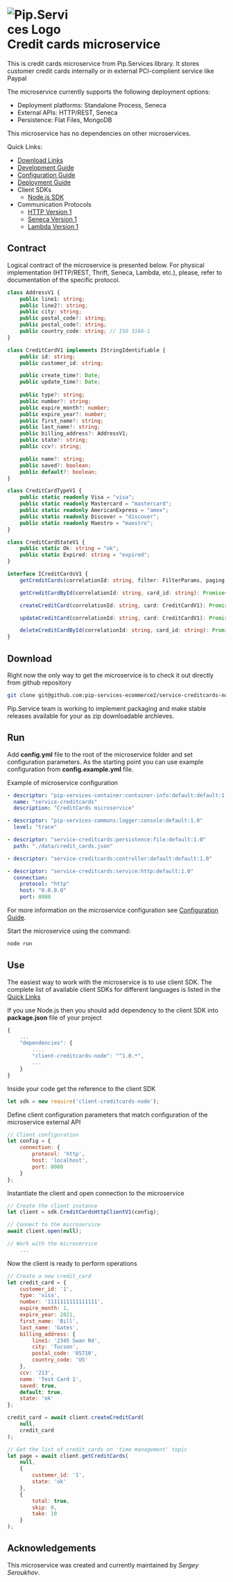 # <img src="https://github.com/pip-services/pip-services/raw/master/design/Logo.png" alt="Pip.Services Logo" style="max-width:30%"> <br/> Credit cards microservice

This is credit cards microservice from Pip.Services library. 
It stores customer credit cards internally or in external PCI-complient service like Paypal

The microservice currently supports the following deployment options:
* Deployment platforms: Standalone Process, Seneca
* External APIs: HTTP/REST, Seneca
* Persistence: Flat Files, MongoDB

This microservice has no dependencies on other microservices.

<a name="links"></a> Quick Links:

* [Download Links](doc/Downloads.md)
* [Development Guide](doc/Development.md)
* [Configuration Guide](doc/Configuration.md)
* [Deployment Guide](doc/Deployment.md)
* Client SDKs
  - [Node.js SDK](https://github.com/pip-services-ecommerce2/client-creditcards-node)
* Communication Protocols
  - [HTTP Version 1](doc/HttpProtocolV1.md)
  - [Seneca Version 1](doc/SenecaProtocolV1.md)
  - [Lambda Version 1](doc/LambdaProtocolV1.md)

## Contract

Logical contract of the microservice is presented below. For physical implementation (HTTP/REST, Thrift, Seneca, Lambda, etc.),
please, refer to documentation of the specific protocol.

```typescript
class AddressV1 {
    public line1: string;
    public line2?: string;
    public city: string;
    public postal_code?: string;
    public postal_code?: string;
    public country_code: string; // ISO 3166-1
}

class CreditCardV1 implements IStringIdentifiable {
    public id: string;
    public customer_id: string;

    public create_time?: Date;
    public update_time?: Date;
    
    public type?: string;
    public number?: string;
    public expire_month?: number;
    public expire_year?: number;
    public first_name?: string;
    public last_name?: string;
    public billing_address?: AddressV1;
    public state?: string;
    public ccv?: string;

    public name?: string;
    public saved?: boolean;
    public default?: boolean;
}

class CreditCardTypeV1 {
    public static readonly Visa = "visa";
    public static readonly Mastercard = "mastercard";
    public static readonly AmericanExpress = "amex";
    public static readonly Discover = "discover";
    public static readonly Maestro = "maestro";
}

class CreditCardStateV1 {
    public static Ok: string = "ok";
    public static Expired: string = "expired";
}

interface ICreditCardsV1 {
    getCreditCards(correlationId: string, filter: FilterParams, paging: PagingParams): Promise<DataPage<CreditCardV1>>;

    getCreditCardById(correlationId: string, card_id: string): Promise<CreditCardV1>;

    createCreditCard(correlationId: string, card: CreditCardV1): Promise<CreditCardV1>;

    updateCreditCard(correlationId: string, card: CreditCardV1): Promise<CreditCardV1>;

    deleteCreditCardById(correlationId: string, card_id: string): Promise<CreditCardV1>;
}
```

## Download

Right now the only way to get the microservice is to check it out directly from github repository
```bash
git clone git@github.com:pip-services-ecommerce2/service-creditcards-node.git
```

Pip.Service team is working to implement packaging and make stable releases available for your 
as zip downloadable archieves.

## Run

Add **config.yml** file to the root of the microservice folder and set configuration parameters.
As the starting point you can use example configuration from **config.example.yml** file. 

Example of microservice configuration
```yaml
- descriptor: "pip-services-container:container-info:default:default:1.0"
  name: "service-creditcards"
  description: "CreditCards microservice"

- descriptor: "pip-services-commons:logger:console:default:1.0"
  level: "trace"

- descriptor: "service-creditcards:persistence:file:default:1.0"
  path: "./data/credit_cards.json"

- descriptor: "service-creditcards:controller:default:default:1.0"

- descriptor: "service-creditcards:service:http:default:1.0"
  connection:
    protocol: "http"
    host: "0.0.0.0"
    port: 8080
```
 
For more information on the microservice configuration see [Configuration Guide](Configuration.md).

Start the microservice using the command:
```bash
node run
```

## Use

The easiest way to work with the microservice is to use client SDK. 
The complete list of available client SDKs for different languages is listed in the [Quick Links](#links)

If you use Node.js then you should add dependency to the client SDK into **package.json** file of your project
```javascript
{
    ...
    "dependencies": {
        ....
        "client-creditcards-node": "^1.0.*",
        ...
    }
}
```

Inside your code get the reference to the client SDK
```javascript
let sdk = new require('client-creditcards-node');
```

Define client configuration parameters that match configuration of the microservice external API
```javascript
// Client configuration
let config = {
    connection: {
        protocol: 'http',
        host: 'localhost', 
        port: 8080
    }
};
```

Instantiate the client and open connection to the microservice
```javascript
// Create the client instance
let client = sdk.CreditCardsHttpClientV1(config);

// Connect to the microservice
await client.open(null);

// Work with the microservice
    ...
```

Now the client is ready to perform operations
```javascript
// Create a new credit_card
let credit_card = {
    customer_id: '1',
    type: 'visa',
    number: '1111111111111111',
    expire_month: 1,
    expire_year: 2021,
    first_name: 'Bill',
    last_name: 'Gates',
    billing_address: {
        line1: '2345 Swan Rd',
        city: 'Tucson',
        postal_code: '85710',
        country_code: 'US'
    },
    ccv: '213',
    name: 'Test Card 1',
    saved: true,
    default: true,
    state: 'ok'
};

credit_card = await client.createCreditCard(
    null,
    credit_card
);
```

```javascript
// Get the list of credit_cards on 'time management' topic
let page = await client.getCreditCards(
    null,
    {
        customer_id: '1',
        state: 'ok'
    },
    {
        total: true,
        skip: 0,
        take: 10
    }
);
```    

## Acknowledgements

This microservice was created and currently maintained by *Sergey Seroukhov*.
